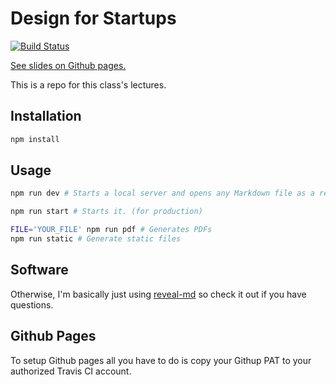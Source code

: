 # Design for Startups

[![Build Status](https://travis-ci.com/quitequinn/YOUR_REPO_NAME.svg?branch=master)](https://travis-ci.com/quitequinn/Designing-for-Screens) 

[See slides on Github pages.](https://quitequinn.github.io/Designing-for-Screens/)

This is a repo for this class's lectures.


## Installation

```bash
npm install
```


## Usage

```bash
npm run dev # Starts a local server and opens any Markdown file as a reveal.js presentation in the default browser. (for dev)

npm run start # Starts it. (for production)

FILE='YOUR_FILE' npm run pdf # Generates PDFs
npm run static # Generate static files
```



## Software

Otherwise, I'm basically just using [reveal-md](https://github.com/webpro/reveal-md) so check it out if you have questions. 



## Github Pages

To setup Github pages all you have to do is copy your Githup PAT to your authorized Travis CI account.

